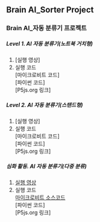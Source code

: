 ## Brain AI_Sorter Project
### Brain AI_자동 분류기 프로젝트



##### Level 1. AI 자동 분류기(노트북 거치형)
1. [실행 영상]
2. 실행 코드<br>
   [마이크로비트 코드] <br>
   [파이썬 코드] <br>
   [P5js.org 링크] <br>


##### Level 2. AI 자동 분류기(스탠드형)
1. [실행 영상]
2. 실행 코드<br>
   [마이크로비트 코드] <br>
   [파이썬 코드] <br>
   [P5js.org 링크] <br>



##### 심화 활동. AI 자동 분류기(다중 분류)
1. [실행 영상](https://vimeo.com/631723038)
2. 실행 코드<br>
   [마이크로비트 소스코드](https://makecode.microbit.org/_H96i8tgD2fD8) <br>
   [파이썬 코드] <br>
   [P5js.org 링크] <br>




